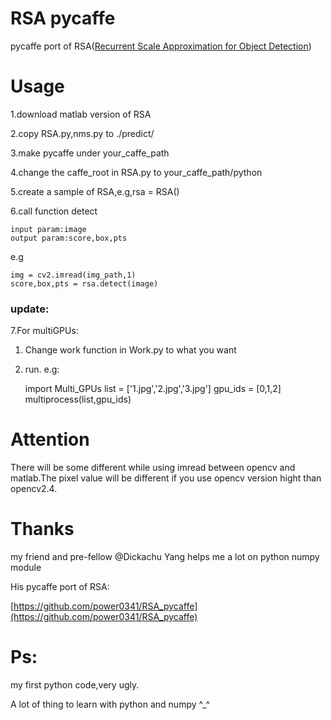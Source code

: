 # RSA pycaffe

pycaffe port of RSA([Recurrent Scale Approximation for Object Detection](https://github.com/sciencefans/RSA-for-object-detection))

# Usage
1.download matlab version of RSA

2.copy RSA.py,nms.py to ./predict/

3.make pycaffe under your_caffe_path

4.change the caffe_root in RSA.py to your_caffe_path/python

5.create a sample of RSA,e.g,rsa = RSA()

6.call function detect

	input param:image
	output param:score,box,pts
e.g

	img = cv2.imread(img_path,1)
	score,box,pts = rsa.detect(image)

### update:


7.For multiGPUs:

1) Change work function in Work.py to what you want

2) run. e.g:

	import Multi_GPUs
	list = ['1.jpg','2.jpg','3.jpg']
	gpu_ids = [0,1,2]
	multiprocess(list,gpu_ids)
	

# Attention

There will be some different while using imread between opencv and matlab.The pixel value will be different if you use opencv version hight than opencv2.4.

# Thanks

my friend and pre-fellow @Dickachu Yang helps me a lot on python numpy module

His pycaffe port of RSA:

[https://github.com/power0341/RSA_pycaffe](https://github.com/power0341/RSA_pycaffe)

# Ps:

my first python code,very ugly.

A lot of thing to learn with python and numpy ^_^